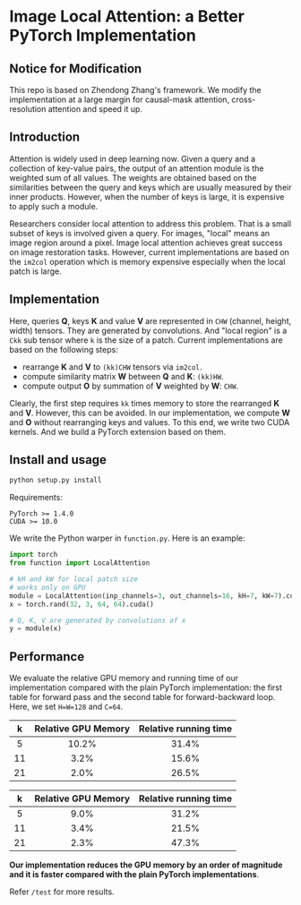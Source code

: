 # Image Local Attention: a Better PyTorch Implementation

## Notice for Modification
This repo is based on Zhendong Zhang's framework. We modify the implementation at a large margin for causal-mask attention, cross-resolution attention and speed it up.

## Introduction

Attention is widely used in deep learning now. Given a query and a collection of key-value pairs, the output of an attention module is the weighted sum of all values. The weights are obtained based on the similarities between the query and keys which are usually measured by their inner products. However, when the number of keys is large, it is expensive to apply such a module.

Researchers consider local attention to address this problem. That is a small subset of keys is involved given a query. For images, "local" means an image region around a pixel. Image local attention achieves great success on image restoration tasks. However, current implementations are based on the `im2col` operation which is memory expensive especially when the local patch is large.

## Implementation

Here, queries **Q**, keys **K** and value **V** are represented in `CHW` (channel, height, width) tensors. They are generated by convolutions. And "local region" is a `Ckk` sub tensor where `k` is the size of a patch. Current implementations are based on the following steps:

* rearrange **K** and **V** to `(kk)CHW` tensors via `im2col`.
* compute similarity matrix **W** between **Q** and **K**: `(kk)HW`.
* compute output **O** by summation of **V** weighted by **W**: `CHW`.

Clearly, the first step requires `kk` times memory to store the rearranged **K** and **V**. However, this can be avoided. In our implementation, we compute **W** and **O** without rearranging keys and values. To this end, we write two CUDA kernels. And we build a PyTorch extension based on them.


## Install and usage

```bash
python setup.py install
```

Requirements:

```
PyTorch >= 1.4.0
CUDA >= 10.0
```

We write the Python warper in `function.py`.  Here is an example:

```python
import torch
from function import LocalAttention

# kH and kW for local patch size
# works only on GPU
module = LocalAttention(inp_channels=3, out_channels=16, kH=7, kW=7).cuda()
x = torch.rand(32, 3, 64, 64).cuda()

# Q, K, V are generated by convolutions of x
y = module(x)
```


## Performance

We evaluate the relative GPU memory and running time of our implementation compared with the plain PyTorch implementation: the first table for forward pass and the second table for forward-backward loop. Here, we set `H=W=128` and `C=64`.

|  k   | Relative GPU Memory | Relative running time |
| :--: | :-----------------: | :-------------------: |
|  5   |        10.2%        |         31.4%         |
|  11  |        3.2%         |         15.6%         | 
|  21  |        2.0%         |         26.5%         |

|  k   | Relative GPU Memory | Relative running time |
| :--: | :-----------------: | :-------------------: |
|  5   |        9.0%         |         31.2%         |
|  11  |        3.4%         |         21.5%         |
|  21  |        2.3%         |         47.3%         |

**Our implementation reduces the GPU memory by an order of magnitude and it is faster compared with the plain PyTorch implementations**.

Refer `/test` for more results.
